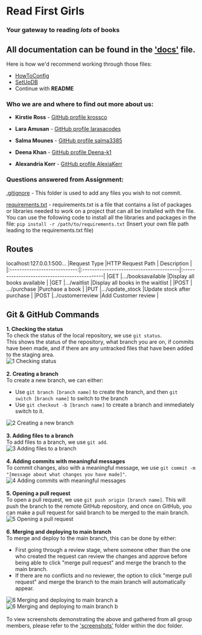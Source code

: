 # Read First Girls 
### **Your gateway to reading _lots_ of books**



## All documentation can be found in the ['docs'](https://github.com/Deena-k1/Git.assignment/tree/main/docs) file. 
Here is how we'd recommend working through those files: 
- [HowToConfig](https://github.com/Deena-k1/Git.assignment/blob/main/docs/HowToConfig.md)
- [SetUpDB](https://github.com/Deena-k1/Git.assignment/blob/main/docs/SetUpDB.md)
- Continue with **README**


<!--- Add your GitHub username, link to page --->
### Who we are and where to find out more about us:

* **Kirstie Ross** - [GitHub profile krossco](https://github.com/krossco)

* **Lara Amusan** - [GitHub profile larasacodes](https://github.com/larasacodes)

* **Salma Mounes** - [GitHub profile salma3385](https://github.com/salma3385)

* **Deena Khan** - [GitHub profile Deena-k1](https://github.com/Deena-k1)
* **Alexandria Kerr** - [GitHub profile AlexiaKerr](https://github.com/AlexiaKerr)

### Questions answered from Assignment: 

[.gitignore](https://github.com/Deena-k1/Git.assignment/blob/main/.gitignore) - This folder is used to add any files you wish to not commit. 

[requirements.txt](https://github.com/Deena-k1/Git.assignment/blob/main/docs/requirements.txt) - requirements.txt is a file that contains a list of packages or libraries needed to work on a project that can all be installed with the file. You can use the following code to install all the libraries and packages in the file:
`pip install -r /path/to/requirements.txt`
(Insert your own file path leading to the requirements.txt file) 




## Routes ##
localhost:127.0.0.1:500...
|Request Type                  |HTTP Request Path                        | Description                                  |
|:----------------------------:|:----------------------------------------|:---------------------------------------------|
|GET                           |.../booksavailable                       |Display all books available                   |
|GET                           |.../waitlist                             |Display all books in the waitlist             |
|POST                          | .../purchase                            |Purchase a book                               |
|PUT                           |.../update_stock                         |Update stock after purchase                   |
|POST                          |../customerreview                        |Add Customer review                           |




## Git & GitHub Commands ##
**1. Checking the status**  
To check the status of the local repository, we use `git status`.  
This shows the status of the repository, what branch you are on, if commits have been made, and if there are any untracked files that have been added to the staging area.  
![1 Checking status](https://github.com/Deena-k1/Git.assignment/assets/153955602/f6dbb69c-04b7-452b-affe-5174813ea130)  
<br>
**2. Creating a branch**  
To create a new branch, we can either:  
* Use `git branch [branch name]` to create the branch, and then `git switch [branch name]` to switch to the branch  
* Use `git checkout -b [branch name]` to create a branch and immediately switch to it.  

![2 Creating a new branch](https://github.com/Deena-k1/Git.assignment/assets/153955602/84aed049-05cc-4398-acf2-7454ccb1b2ce)  
<br>
**3. Adding files to a branch**  
To add files to a branch, we use `git add`.  
![3 Adding files to a branch](https://github.com/Deena-k1/Git.assignment/assets/153955602/c21b1e54-a0ca-4711-a20a-4695c63ee7ba)  
<br>
**4. Adding commits with meaningful messages**  
To commit changes, also with a meaningful message, we use `git commit -m "[message about what changes you have made]"`.
![4 Adding commits with meaningful messages](https://github.com/Deena-k1/Git.assignment/assets/153955602/a25454a5-2937-40f7-9db8-13335d5898db)  
<br>
**5. Opening a pull request**  
To open a pull request, we use `git push origin [branch name]`. This will push the branch to the remote GitHub repository, and once on GitHub, you can make a pull request for said branch to be merged to the main branch.
![5 Opening a pull request](https://github.com/Deena-k1/Git.assignment/assets/153955602/a52edc2c-2d0d-412e-8d1f-d58e8720071f)  
<br>
**6. Merging and deploying to main branch**  
To merge and deploy to the main branch, this can be done by either:
* First going through a review stage, where someone other than the one who created the request can review the changes and approve before being able to click "merge pull request" and merge the branch to the main branch.
* If there are no conflicts and no reviewer, the option to click "merge pull request" and merge the branch to the main branch will automatically appear.

![6 Merging and deploying to main branch a](https://github.com/Deena-k1/Git.assignment/assets/153955602/a8d11d06-efb4-4978-bcfc-0c98d3e5e4df)
![6 Merging and deploying to main branch b](https://github.com/Deena-k1/Git.assignment/assets/153955602/63105ba1-953c-4d88-b6a7-aa40f7b4d82c)  
<br>
To view screenshots demonstrating the above and gathered from all group members, please refer to the ['screenshots'](https://github.com/Deena-k1/Git.assignment/tree/main/docs/screenshots) folder within the doc folder. 
